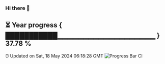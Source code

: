 ### Hi there 👋
⏳ Year progress { ███████████▁▁▁▁▁▁▁▁▁▁▁▁▁▁▁▁▁▁▁ } 37.78 %
---
⏰ Updated on Sat, 18 May 2024 06:18:28 GMT
![Progress Bar CI](https://github.com/liununu/liununu/workflows/Progress%20Bar%20CI/badge.svg)
